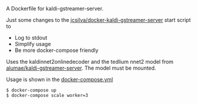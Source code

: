 
A Dockerfile for kaldi-gstreamer-server.

Just some changes to the [jcsilva/docker-kaldi-gstreamer-server](https://github.com/jcsilva/docker-kaldi-gstreamer-server) start script to

* Log to stdout
* Simplify usage
* Be more docker-compose friendly

Uses the kaldinnet2onlinedecoder and the tedlium nnet2 model from 
[alumae/kaldi-gstreamer-server](https://github.com/alumae/kaldi-gstreamer-server).
The model must be mounted.

Usage is shown in the [docker-compose.yml](docker-compose.yml)

    $ docker-compose up
    $ docker-compose scale worker=3
